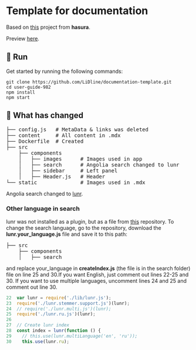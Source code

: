 # Template for documentation

Based on [this](https://github.com/hasura/gatsby-gitbook-starter) project from **hasura**.

Preview [here]().

## 🚀 Run

Get started by running the following commands:

```
git clone https://github.com/LiDline/documentation-template.git
cd user-guide-982
npm install
npm start
```

## 🔧 What has changed

<pre>
├── config.js   # MetaData & links was deleted
├── content     # All content in .mdx
├── Dockerfile  # Created
├── src
    ├── components
    │   ├── images      # Images used in app
    │   ├── search      # Angolia search changed to lunr
    │   ├── sidebar     # Left panel 
    │   ├── Header.js   # Header
└── static              # Images used in .mdx 
</pre>

Angolia search changed to [lunr](https://lunrjs.com/guides/getting_started.html).

### Other language in search

lunr was not installed as a plugin, but as a file from [this](https://github.com/weixsong/lunr-languages/tree/master) repository. To change the search language, go to the repository, download the **lunr.your_language.js** file and save it to this path:

<pre>├── src
    ├── components
    │   ├── search
</pre>

and replace your_language in **createIndex.js** (the file is in the search folder) file on line 25 and 30.If you want English, just comment out lines 22-25 and 30. If you want to use multiple languages, uncomment lines 24 and 25 and comment out line 30.

```js
22  var lunr = require('./lib/lunr.js');
23  require('./lunr.stemmer.support.js')(lunr);
24  // require('./lunr.multi.js')(lunr);
25  require('./lunr.ru.js')(lunr);
26
27  // Create lunr index
28  const index = lunr(function () {
29    // this.use(lunr.multiLanguage('en', 'ru'));
30    this.use(lunr.ru);
```   